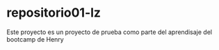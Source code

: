 # repositorio01-lz
Este proyecto es un proyecto de prueba como parte del aprendisaje del bootcamp de Henry
